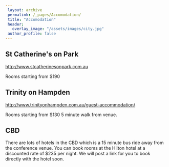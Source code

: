 ```yaml
---
 layout: archive
 permalink: /_pages/Accomodation/
 title: "Accomodation"
 header:
   overlay_image: "/assets/images/city.jpg"
 author_profile: false  
---
```


## St Catherine's on Park

<http://www.stcatherinesonpark.com.au>

Rooms starting from $190

## Trinity on Hampden

<http://www.trinityonhampden.com.au/guest-accommodation/>

Rooms starting from $130
5 minute walk from venue.

## CBD

There are lots of hotels in the CBD which is a 15 minute bus ride away from the conference venue.
You can book rooms at the Hilton hotel at a discounted rate of $235 per night.  We will post a link for you to book directly with the hotel soon.

